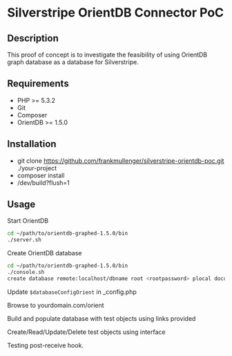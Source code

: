 # Silverstripe OrientDB Connector PoC

## Description

This proof of concept is to investigate the feasibility of using OrientDB graph database as a database for Silverstripe.

## Requirements

* PHP >= 5.3.2
* Git
* Composer
* OrientDB >= 1.5.0

## Installation

* git clone https://github.com/frankmullenger/silverstripe-orientdb-poc.git ./your-project
* composer install
* /dev/build?flush=1

## Usage

Start OrientDB

```bash
cd ~/path/to/orientdb-graphed-1.5.0/bin
./server.sh
```

Create OrientDB database

```bash
cd ~/path/to/orientdb-graphed-1.5.0/bin
./console.sh
create database remote:localhost/dbname root <rootpassword> plocal document
```

Update ```$databaseConfigOrient``` in _config.php

Browse to yourdomain.com/orient

Build and populate database with test objects using links provided

Create/Read/Update/Delete test objects using interface

Testing post-receive hook.
